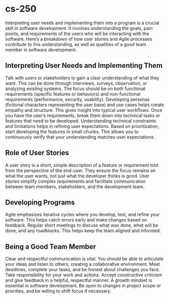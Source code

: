 # cs-250
Interpreting user needs and implementing them into a program is a crucial skill in software development. It involves understanding the goals, pain points, and requirements of the users who will be interacting with the software. Here’s a breakdown of how user stories and Agile processes contribute to this understanding, as well as qualities of a good team member in software development:
## Interpreting User Needs and Implementing Them
Talk with users or stakeholders to gain a clear understanding of what they want. This can be done through interviews, surveys, observation, or analyzing existing systems. The focus should be on both functional requirements (specific features or behaviors) and non-functional requirements (performance, security, usability). Developing personas (fictional characters representing the user base) and use cases helps create empathy and structure. This gives insight into typical user workflows. Once you have the user’s requirements, break them down into technical tasks or features that need to be developed. Understanding technical constraints and limitations helps in refining user expectations. Based on prioritization, start developing the features in small chunks. This allows you to continuously verify that your understanding matches user expectations.
## Role of User Stories
A user story is a short, simple description of a feature or requirement told from the perspective of the end-user. They ensure the focus remains on what the user wants, not just what the developer thinks is good. User stories simplify complex requirements and facilitate communication between team members, stakeholders, and the development team.
## Developing Programs
Agile emphasizes iterative cycles where you develop, test, and refine your software. This helps catch errors early and make changes based on feedback. Regular short meetings to discuss what was done, what will be done, and any roadblocks. This helps keep the team aligned and informed.
## Being a Good Team Member
Clear and respectful communication is vital. You should be able to articulate your ideas and listen to others, creating a collaborative environment. Meet deadlines, complete your tasks, and be honest about challenges you face. Take responsibility for your work and actions. Accept constructive criticism and give feedback in a helpful, respectful manner. A growth mindset is essential in software development. Be open to changes in project scope or priorities, and be willing to shift focus if necessary.
